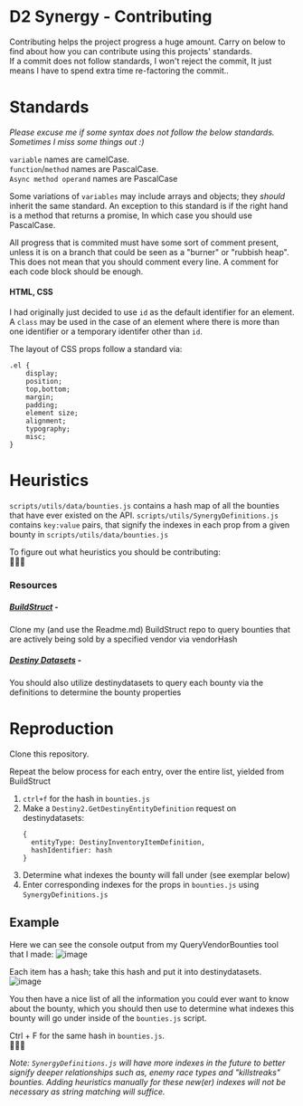 # D2 Synergy - Contributing

Contributing helps the project progress a huge amount. Carry on below to find about how you can contribute using this projects' standards.<br>
If a commit does not follow standards, I won't reject the commit, It just means I have to spend extra time re-factoring the commit..

# Standards

*Please excuse me if some syntax does not follow the below standards. Sometimes I miss some things out :)*

`variable` names are camelCase.<br>
`function`/`method` names are PascalCase.<br>
`Async method operand` names are PascalCase

Some variations of `variables` may include arrays and objects; they *should* inherit the same standard. An exception to this standard is if the right hand is a method that returns a promise, In which case you should use PascalCase.

All progress that is commited must have some sort of comment present, unless it is on a branch that could be seen as a "burner" or "rubbish heap".
This does not mean that you should comment every line. A comment for each code block should be enough.

#### HTML, CSS

I had originally just decided to use `id` as the default identifier for an element. A `class` may be used in the case of an element where there is more than one identifier or a temporary identifer other than `id`.

The layout of CSS props follow a standard via:

```
.el {
    display;
    position;
    top,bottom;
    margin;
    padding;
    element size;
    alignment;
    typography;
    misc;
}
```

# Heuristics

`scripts/utils/data/bounties.js` contains a hash map of all the bounties that have ever existed on the API.
`scripts/utils/SynergyDefinitions.js` contains `key:value` pairs, that signify the indexes in each prop from a given bounty in `scripts/utils/data/bounties.js`

To figure out what heuristics you should be contributing:
<br>:construction::construction::construction:

### Resources

##### [BuildStruct](https://github.com/brendanprice2003/QueryVendorBounties) -
Clone my (and use the Readme.md) BuildStruct repo to query bounties that are actively being sold by a specified vendor via vendorHash

##### [Destiny Datasets](https://data.destinysets.com/) -
You should also utilize destinydatasets to query each bounty via the definitions to determine the bounty properties

# Reproduction

Clone this repository.

Repeat the below process for each entry, over the entire list, yielded from BuildStruct
1. `ctrl+f` for the hash in `bounties.js`
2. Make a `Destiny2.GetDestinyEntityDefinition` request on destinydatasets:<br>
    ```
    {
      entityType: DestinyInventoryItemDefinition,
      hashIdentifier: hash
    }
    ```
3. Determine what indexes the bounty will fall under (see exemplar below)
4. Enter corresponding indexes for the props in `bounties.js` using `SynergyDefinitions.js`

## Example

Here we can see the console output from my QueryVendorBounties tool that I made:
![image](https://user-images.githubusercontent.com/56489848/185819142-d72e23fa-6d67-4d7d-b664-29be5b0bea17.png)

Each item has a hash; take this hash and put it into destinydatasets.
![image](https://user-images.githubusercontent.com/56489848/185819205-5c5c9c33-beb1-4f3e-9121-2bb9c8d9855a.png)

You then have a nice list of all the information you could ever want to know about the bounty, which you should then use to determine what indexes this bounty will go under inside of the `bounties.js` script.

Ctrl + F for the same hash in `bounties.js`. 
<br>:construction::construction::construction:

*Note: `SynergyDefinitions.js` will have more indexes in the future to better signify deeper relationships such as, enemy race types and "killstreaks" bounties. Adding heuristics manually for these new(er) indexes will not be necessary as string matching will suffice.*
